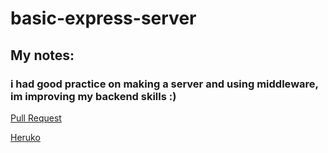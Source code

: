 # basic-express-server

## My notes:
### i had good practice on making a server and using middleware, im improving my backend skills :)

[Pull Request](https://github.com/moathabuhamad/basic-express-server/pull/1)

[Heruko](https://moath-basic-express-server.herokuapp.com/)

